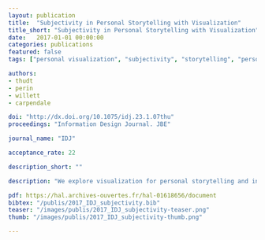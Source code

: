 ```yaml
---
layout: publication
title:  "Subjectivity in Personal Storytelling with Visualization"
title_short: "Subjectivity in Personal Storytelling with Visualization"
date:   2017-01-01 00:00:00
categories: publications
featured: false
tags: ["personal visualization", "subjectivity", "storytelling", "personal narratives", "design space"]

authors: 
- thudt
- perin
- willett
- carpendale

doi: "http://dx.doi.org/10.1075/idj.23.1.07thu"
proceedings: "Information Design Journal. JBE"

journal_name: "IDJ"

acceptance_rate: 22

description_short: ""

description: "We explore visualization for personal storytelling and investigate techniques for communicating subjective experiences in personal visual narratives. Personal stories are often subjective and storytellers omit, invent, or embellish details to craft engaging stories or to communicate a perspective. As growing personal data collections allow individuals to leverage visualizations, we explore how personal visual narratives can express subjectivity. From an analysis of personal visualizations created by data enthusiasts, designers, and artists, we collect techniques for deliberately expressing subjectivity during data collection, processing, visual encoding, and presentation. Our results prompt a discussion about the role and potential of subjectivity in personal visual storytelling."

pdf: https://hal.archives-ouvertes.fr/hal-01618656/document
bibtex: "/publis/2017_IDJ_subjectivity.bib"
teaser: "/images/publis/2017_IDJ_subjectivity-teaser.png"
thumb: "/images/publis/2017_IDJ_subjectivity-thumb.png"

---
```

